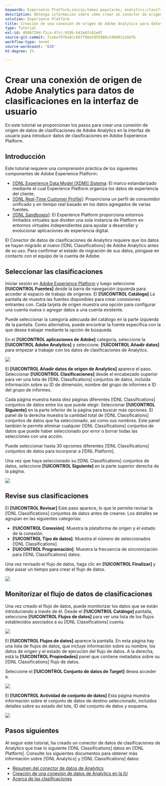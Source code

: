 ```yaml
---
keywords: Experience Platform;inicio;temas populares; analytics;clasificaciones
description: Obtenga información sobre cómo crear un conector de origen de Adobe Analytics en la interfaz de usuario para introducir datos de clasificaciones en Adobe Experience Platform.
solution: Experience Platform
title: Creación de una conexión de origen de Adobe Analytics para datos de clasificaciones en la IU
type: Tutorial
exl-id: d606720d-f1ca-47cc-919b-643a8fc61e07
source-git-commit: fcebef97ba9cc667f80afd55980c5460912a56fb
workflow-type: tm+mt
source-wordcount: '628'
ht-degree: 2%

---
```


# Crear una conexión de origen de Adobe Analytics para datos de clasificaciones en la interfaz de usuario

En este tutorial se proporcionan los pasos para crear una conexión de origen de datos de clasificaciones de Adobe Analytics en la interfaz de usuario para introducir datos de clasificaciones en Adobe Experience Platform.

## Introducción

Este tutorial requiere una comprensión práctica de los siguientes componentes de Adobe Experience Platform:

* [[!DNL Experience Data Model (XDM)] Sistema](../../../../../xdm/home.md): El marco estandarizado mediante el cual Experience Platform organiza los datos de experiencia del cliente.
* [[!DNL Real-Time Customer Profile]](../../../../../profile/home.md): Proporciona un perfil de consumidor unificado y en tiempo real basado en los datos agregados de varias fuentes.
* [[!DNL Sandboxes]](../../../../../sandboxes/home.md): El Experience Platform proporciona entornos limitados virtuales que dividen una sola instancia de Platform en entornos virtuales independientes para ayudar a desarrollar y evolucionar aplicaciones de experiencia digital.

El Conector de datos de clasificaciones de Analytics requiere que los datos se hayan migrado al nuevo [!DNL Classifications] de Adobe Analytics antes de su uso. Para confirmar el estado de migración de sus datos, póngase en contacto con el equipo de la cuenta de Adobe.

## Seleccionar las clasificaciones

Iniciar sesión en [Adobe Experience Platform](https://platform.adobe.com) y luego seleccione **[!UICONTROL Fuentes]** desde la barra de navegación izquierda para acceder al espacio de trabajo de orígenes. El **[!UICONTROL Catálogo]** La pantalla de muestra las fuentes disponibles para crear conexiones entrantes con. Cada tarjeta de origen muestra una opción para configurar una cuenta nueva o agregar datos a una cuenta existente.

Puede seleccionar la categoría adecuada del catálogo en la parte izquierda de la pantalla. Como alternativa, puede encontrar la fuente específica con la que desea trabajar mediante la opción de búsqueda.

En el **[!UICONTROL aplicaciones de Adobe]** categoría, seleccione la **[!UICONTROL Adobe Analytics]** y seleccione. **[!UICONTROL Añadir datos]** para empezar a trabajar con los datos de clasificaciones de Analytics.

![](../../../../images/tutorials/create/classifications/catalog.png)

El **[!UICONTROL Añadir datos de origen de Analytics]** aparece el paso. Seleccionar **[!UICONTROL Clasificaciones]** desde el encabezado superior para ver una lista de [!DNL Classifications] conjuntos de datos, incluida información sobre su ID de dimensión, nombre del grupo de informes e ID del grupo de informes.

Cada página muestra hasta diez páginas diferentes [!DNL Classifications] conjuntos de datos entre los que puede elegir. Seleccionar **[!UICONTROL Siguiente]** en la parte inferior de la página para buscar más opciones. El panel de la derecha muestra la cantidad total de [!DNL Classifications] conjuntos de datos que ha seleccionado, así como sus nombres. Este panel también le permite eliminar cualquier [!DNL Classifications] conjuntos de datos que puede haber seleccionado por error o borrar todas las selecciones con una acción.

Puede seleccionar hasta 30 opciones diferentes [!DNL Classifications] conjuntos de datos para incorporar a [!DNL Platform].

Una vez que haya seleccionado su [!DNL Classifications] conjuntos de datos, seleccione **[!UICONTROL Siguiente]** en la parte superior derecha de la página.

![](../../../../images/tutorials/create/classifications/add-data.png)

## Revise sus clasificaciones

El **[!UICONTROL Revisar]** Este paso aparece, lo que le permite revisar la [!DNL Classifications] conjuntos de datos antes de crearse. Los detalles se agrupan en las siguientes categorías:

* **[!UICONTROL Conexión]**: Muestra la plataforma de origen y el estado de la conexión.
* **[!UICONTROL Tipo de datos]**: Muestra el número de seleccionados [!DNL Classifications].
* **[!UICONTROL Programación]**: Muestra la frecuencia de sincronización para [!DNL Classifications] datos.

Una vez revisado el flujo de datos, haga clic en **[!UICONTROL Finalizar]** y deje pasar un tiempo para crear el flujo de datos.

![](../../../../images/tutorials/create/classifications/review.png)

## Monitorizar el flujo de datos de clasificaciones

Una vez creado el flujo de datos, puede monitorizar los datos que se están introduciendo a través de él. Desde el **[!UICONTROL Catálogo]** pantalla, seleccione **[!UICONTROL Flujos de datos]** para ver una lista de los flujos establecidos asociados a su [!DNL Classifications] cuenta.

![](../../../../images/tutorials/create/classifications/dataflows.png)

El **[!UICONTROL Flujos de datos]** aparece la pantalla. En esta página hay una lista de flujos de datos, que incluye información sobre su nombre, los datos de origen y el estado de ejecución del flujo de datos. A la derecha, está la **[!UICONTROL Propiedades]** panel que contiene metadatos sobre su [!DNL Classifications] flujo de datos.

Seleccione el **[!UICONTROL Conjunto de datos de Target]** desea acceder a.

![](../../../../images/tutorials/create/classifications/list-of-dataflows.png)

El **[!UICONTROL Actividad de conjunto de datos]** Esta página muestra información sobre el conjunto de datos de destino seleccionado, incluidos detalles sobre su estado del lote, ID del conjunto de datos y esquema.

![](../../../../images/tutorials/create/classifications/dataset.png)

## Pasos siguientes

Al seguir este tutorial, ha creado un conector de datos de clasificaciones de Analytics que trae lo siguiente [!DNL Classifications] datos en [!DNL Platform]. Consulte los siguientes documentos para obtener más información sobre [!DNL Analytics] y [!DNL Classifications] datos:

* [Resumen del conector de datos de Analytics](../../../../connectors/adobe-applications/analytics.md)
* [Creación de una conexión de datos de Analytics en la IU](./analytics.md)
* [Acerca de las clasificaciones](https://experienceleague.adobe.com/docs/analytics/components/classifications/c-classifications.html?lang=es)
